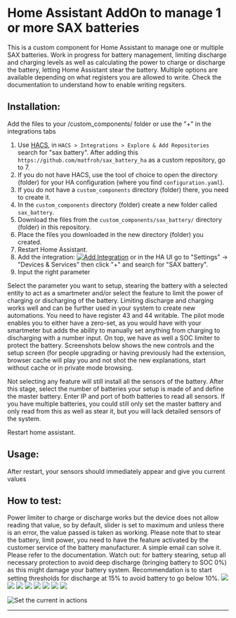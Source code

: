 # Home Assistant AddOn to manage 1 or more SAX batteries

This is a custom component for Home Assistant to manage one or multiple SAX batteries.
Work in progress for battery management, limiting discharge and charging levels as well as calculating the power to charge or discharge the battery, letting Home Assistant stear the battery. Multiple options are available depending on what registers you are allowed to write. Check the documentation to understand how to enable writing regsiters.

## Installation:
Add the files to your /custom_components/ folder or use the "+" in the integrations tabs

1. Use [HACS](https://hacs.xyz/docs/setup/download), in `HACS > Integrations > Explore & Add Repositories` search for "sax battery". After adding this `https://github.com/matfroh/sax_battery_ha` as a custom repository, go to 7.
2. If you do not have HACS, use the tool of choice to open the directory (folder) for your HA configuration (where you find `configuration.yaml`).
3. If you do not have a `custom_components` directory (folder) there, you need to create it.
4. In the `custom_components` directory (folder) create a new folder called `sax_battery`.
5. Download the files from the `custom_components/sax_battery/` directory (folder) in this repository.
6. Place the files you downloaded in the new directory (folder) you created.
7. Restart Home Assistant.
8. Add the integration: [![Add Integration][add-integration-badge]][add-integration] or in the HA UI go to "Settings" -> "Devices & Services" then click "+" and search for "SAX battery".
9. Input the right parameter

Select the parameter you want to setup, stearing the battery with a selected entity to act as a smartmeter and/or select the feature to limit the power of charging or discharging of the battery. 
Limiting discharge and charging works well and can be further used in your system to create new automations. You need to have register 43 and 44 writable.
The pilot mode enables you to either have a zero-set, as you would have with your smartmeter but adds the ability to manually set anything from charging to discharging with a number input. On top, we have as well a SOC limiter to protect the battery. Screenshots below shows the new controls and the setup screen (for people upgrading or having previously had the extension, browser cache will play you and not shot the new explanations, start without cache or in private mode browsing.

Not selecting any feature will still install all the sensors of the battery.
After this stage, select the number of batteries your setup is made of and define the master battery. Enter IP and port of both batteries to read all sensors.
If you have multiple batteries, you could still only set the master battery and only read from this as well as stear it, but you will lack detailed sensors of the system.

Restart home assistant.

## Usage:
After restart, your sensors should immediately appear and give you current values

## How to test:

Power limiter to charge or discharge works but the device does not allow reading that value, so by default, slider is set to maximum and unless there is an error, the value passed is taken as working.
Please note that to stear the battery, limit power, you need to have the feature activated by the customer service of the battery manufacturer. A simple email can solve it. Please refer to the documentation.
Watch out: for battery stearing, setup all necessary protection to avoid deep discharge (bringing battery to SOC 0%) as this might damage your battery system. Recommendation is to start setting thresholds for discharge at 15% to avoid battery to go below 10%. 
![](step1.png)
![](step2.png)
![](step3.png)
![](step4.png)
![](step5.png)
![](step6.png)
![](step7.png)
![](controls.png)

![Set the current in actions](saxpilot.png)

---
[add-integration]: https://my.home-assistant.io/redirect/config_flow_start?domain=sax_battery
[add-integration-badge]: https://my.home-assistant.io/badges/config_flow_start.svg
